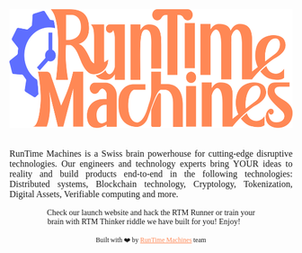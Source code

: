 <link href='https://fonts.googleapis.com/css?family=Poppins' rel='stylesheet'>

<div align="center"><img src="./assets/logo.svg" alt="RunTime Machines Logo" style="height: 211px; width:564px;"/></div>

<br />

<br />

<div align="center" style="font-family: 'Poppins'">
<div style="text-align: justify;
  text-justify: inter-word;font-size: 16px;">
 RunTime Machines is a Swiss brain powerhouse for cutting-edge disruptive technologies. Our engineers and technology experts bring YOUR ideas to reality and build products end-to-end in the following technologies: Distributed systems, Blockchain technology, Cryptology, Tokenization, Digital Assets, Verifiable computing and more.
</div>

<br />

<div style="max-width:400px">
Check our launch website and hack the RTM Runner or train your brain with RTM Thinker riddle we have built for you! Enjoy! 👨‍💻
</div>

<br />

<small>
Built with ❤️ by <a style="color:#FF8855" href="https://runtimemachines.io"> RunTime Machines</a> team
</small>

</div>

